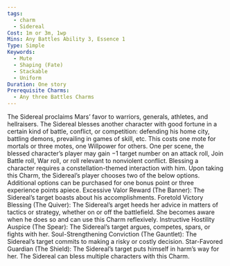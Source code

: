 ```yaml
---
tags:
  - charm
  - Sidereal
Cost: 1m or 3m, 1wp
Mins: Any Battles Ability 3, Essence 1
Type: Simple
Keywords:
  - Mute
  - Shaping (Fate)
  - Stackable
  - Uniform
Duration: One story
Prerequisite Charms:
  - Any three Battles Charms
---
```

The Sidereal proclaims Mars’ favor to warriors, generals, athletes, and hellraisers. The Sidereal blesses another character with good fortune in a certain kind of battle, conflict, or competition: defending his home city, battling demons, prevailing in games of skill, etc. This costs one mote for mortals or three motes, one Willpower for others. One per scene, the blessed character’s player may gain −1 target number on an attack roll, Join Battle roll, War roll, or roll relevant to nonviolent conflict. Blessing a character requires a constellation-themed interaction with him. Upon taking this Charm, the Sidereal’s player chooses two of the below options. Additional options can be purchased for one bonus point or three experience points apiece. Excessive Valor Reward (The Banner): The Sidereal’s target boasts about his accomplishments. Foretold Victory Blessing (The Quiver): The Sidereal’s arget heeds her advice in matters of tactics or strategy, whether on or off the battlefield. She becomes aware when he does so and can use this Charm reflexively. Instructive Hostility Auspice (The Spear): The Sidereal’s target argues, competes, spars, or fights with her. Soul-Strengthening Conviction (The Gauntlet): The Sidereal’s target commits to making a risky or costly decision. Star-Favored Guardian (The Shield): The Sidereal’s target puts himself in harm’s way for her. The Sidereal can bless multiple characters with this Charm.